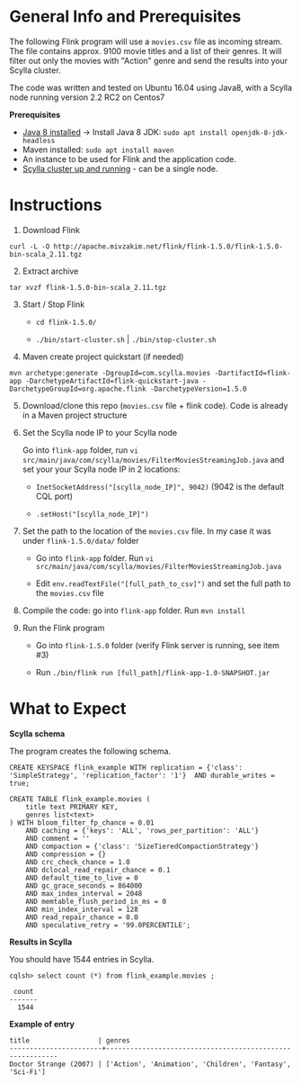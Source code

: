 General Info and Prerequisites
==============================

The following Flink program will use a ```movies.csv``` file as incoming stream. The file contains approx. 9100 movie titles and a list of their genres. It will filter out only the movies with "Action" genre and send the results into your Scylla cluster.

The code was written and tested on Ubuntu 16.04 using Java8, with a Scylla node running version 2.2 RC2 on Centos7

**Prerequisites**
- [Java 8 installed](http://openjdk.java.net/install/) -> Install Java 8 JDK: ```sudo apt install openjdk-8-jdk-headless```
- Maven installed: ```sudo apt install maven```
- An instance to be used for Flink and the application code.
- [Scylla cluster up and running](https://www.scylladb.com/download/) - can be a single node.



Instructions
============

1. Download Flink

```curl -L -O http://apache.mivzakim.net/flink/flink-1.5.0/flink-1.5.0-bin-scala_2.11.tgz```

2. Extract archive

```tar xvzf flink-1.5.0-bin-scala_2.11.tgz```

3. Start / Stop Flink

	- ```cd flink-1.5.0/```

	- ```./bin/start-cluster.sh``` | ```./bin/stop-cluster.sh```

4. Maven create project quickstart (if needed)

```
mvn archetype:generate -DgroupId=com.scylla.movies -DartifactId=flink-app -DarchetypeArtifactId=flink-quickstart-java -DarchetypeGroupId=org.apache.flink -DarchetypeVersion=1.5.0
```

5. Download/clone this repo (```movies.csv``` file + flink code). Code is already in a Maven project structure

6. Set the Scylla node IP to your Scylla node

   Go into ```flink-app``` folder, run ```vi src/main/java/com/scylla/movies/FilterMoviesStreamingJob.java``` and set your your Scylla node IP in 2 locations:

	- ```InetSocketAddress("[scylla_node_IP]", 9042)``` (9042 is the default CQL port)

	- ```.setHost("[scylla_node_IP]")```

7. Set the path to the location of the ```movies.csv``` file. In my case it was under ```flink-1.5.0/data/``` folder

	- Go into ```flink-app``` folder. Run ```vi src/main/java/com/scylla/movies/FilterMoviesStreamingJob.java```

	- Edit ```env.readTextFile("[full_path_to_csv]")``` and set the full path to the ```movies.csv``` file

8. Compile the code: go into ```flink-app``` folder. Run ```mvn install```


9. Run the Flink program

	- Go into ```flink-1.5.0``` folder (verify Flink server is running, see item #3)

	- Run ```./bin/flink run [full_path]/flink-app-1.0-SNAPSHOT.jar```



What to Expect
==============

**Scylla schema**

The program creates the following schema.

```
CREATE KEYSPACE flink_example WITH replication = {'class': 'SimpleStrategy', 'replication_factor': '1'}  AND durable_writes = true;

CREATE TABLE flink_example.movies (
    title text PRIMARY KEY,
    genres list<text>
) WITH bloom_filter_fp_chance = 0.01
    AND caching = {'keys': 'ALL', 'rows_per_partition': 'ALL'}
    AND comment = ''
    AND compaction = {'class': 'SizeTieredCompactionStrategy'}
    AND compression = {}
    AND crc_check_chance = 1.0
    AND dclocal_read_repair_chance = 0.1
    AND default_time_to_live = 0
    AND gc_grace_seconds = 864000
    AND max_index_interval = 2048
    AND memtable_flush_period_in_ms = 0
    AND min_index_interval = 128
    AND read_repair_chance = 0.0
    AND speculative_retry = '99.0PERCENTILE';
```


**Results in Scylla**

You should have 1544 entries in Scylla.

```
cqlsh> select count (*) from flink_example.movies ;

 count
-------
  1544
```

**Example of entry**

 ```
title                 | genres
-----------------------+----------------------------------------------------------
 Doctor Strange (2007) | ['Action', 'Animation', 'Children', 'Fantasy', 'Sci-Fi']
```


